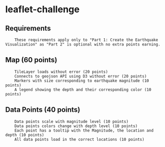 # leaflet-challenge

## Requirements
        These requirements apply only to "Part 1: Create the Earthquake Visualization" as "Part 2" is optional with no extra points earning.

## Map (60 points)
        TileLayer loads without error (20 points)
        Connects to geojson API using D3 without error (20 points)
        Markers with size corresponding to earthquake magnitude (10 points)
        A legend showing the depth and their corresponding color (10 points)

## Data Points (40 points)
        Data points scale with magnitude level (10 points)
        Data points colors change with depth level (10 points)
        Each point has a tooltip with the Magnitude, the location and depth (10 points)
        All data points load in the correct locations (10 points)